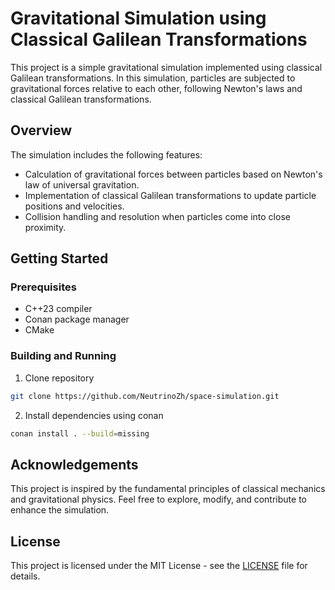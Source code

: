 # Gravitational Simulation using Classical Galilean Transformations

This project is a simple gravitational simulation implemented using classical Galilean transformations. In this simulation, particles are subjected to gravitational forces relative to each other, following Newton's laws and classical Galilean transformations.

## Overview

The simulation includes the following features:

- Calculation of gravitational forces between particles based on Newton's law of universal gravitation.
- Implementation of classical Galilean transformations to update particle positions and velocities.
- Collision handling and resolution when particles come into close proximity.

## Getting Started

### Prerequisites

- C++23 compiler
- Conan package manager
- CMake

### Building and Running

1. Clone repository 
```bash
git clone https://github.com/NeutrinoZh/space-simulation.git
```

2. Install dependencies using conan
```bash
conan install . --build=missing
```

## Acknowledgements

This project is inspired by the fundamental principles of classical mechanics and gravitational physics. Feel free to explore, modify, and contribute to enhance the simulation.

## License

This project is licensed under the MIT License - see the [LICENSE](./license) file for details.